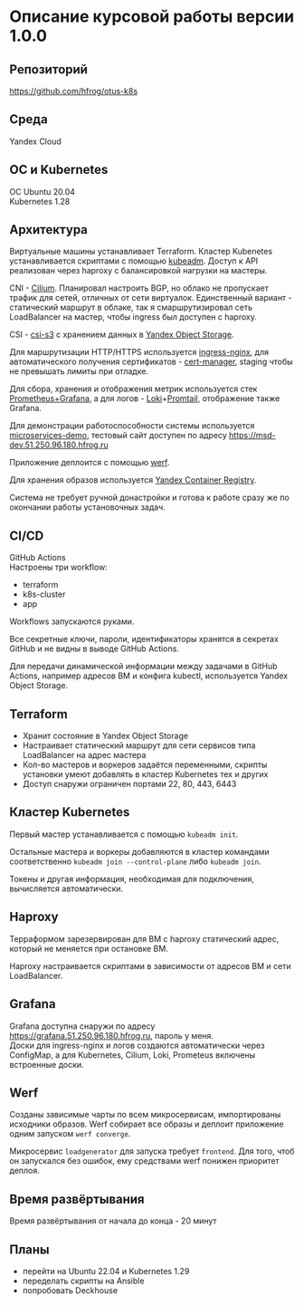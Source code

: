 # Описание курсовой работы версии 1.0.0

## Репозиторий
https://github.com/hfrog/otus-k8s

## Среда
Yandex Cloud

## ОС и Kubernetes
ОС Ubuntu 20.04<br>
Kubernetes 1.28

## Архитектура
Виртуальные машины устанавливает Terraform.
Кластер Kubenetes устанавливается скриптами с помощью [kubeadm](https://kubernetes.io/docs/reference/setup-tools/kubeadm/). Доступ к API реализован через haproxy с балансировкой нагрузки на мастеры.

CNI - [Cilium](https://cilium.io). Планировал настроить BGP, но облако не пропускает трафик для сетей, отличных от сети виртуалок.
Единственный вариант - статический маршрут в облаке, так я смаршрутизировал сеть LoadBalancer на мастер, чтобы ingress был доступен с haproxy.

CSI - [csi-s3](https://cloud.yandex.ru/ru/marketplace/products/yc/csi-s3) с хранением данных в [Yandex Object Storage](https://cloud.yandex.ru/ru/docs/storage/).

Для маршрутизации HTTP/HTTPS используется [ingress-nginx](https://github.com/kubernetes/ingress-nginx), для автоматического получения сертификатов - [cert-manager](https://cert-manager.io), staging чтобы не превышать лимиты при отладке.

Для сбора, хранения и отображения метрик используется стек [Prometheus+Grafana](https://github.com/prometheus-community/helm-charts/blob/main/charts/kube-prometheus-stack/README.md),
а для логов - [Loki](https://grafana.com/oss/loki/)+[Promtail](https://grafana.com/docs/loki/latest/send-data/promtail/), отображение также Grafana.

Для демонстрации работоспособности системы используется [microservices-demo](https://github.com/GoogleCloudPlatform/microservices-demo/tree/main),
тестовый сайт доступен по адресу https://msd-dev.51.250.96.180.hfrog.ru

Приложение деплоится с помощью [werf](https://werf.io).

Для хранения образов используется [Yandex Container Registry](https://cloud.yandex.ru/ru/docs/container-registry/).

Система не требует ручной донастройки и готова к работе сразу же по окончании работы установочных задач.

## CI/CD
GitHub Actions<br>
Настроены три workflow:
- terraform
- k8s-cluster
- app

Workflows запускаются руками.

Все секретные ключи, пароли, идентификаторы хранятся в секретах GitHub и не видны в выводе GitHub Actions.

Для передачи динамической информации между задачами в GitHub Actions, например адресов ВМ и конфига kubectl, используется Yandex Object Storage.

## Terraform
- Хранит состояние в Yandex Object Storage
- Настраивает статический маршрут для сети сервисов типа LoadBalancer на адрес мастера
- Кол-во мастеров и воркеров задаётся переменными, скрипты установки умеют добавлять в кластер Kubernetes тех и других
- Доступ снаружи ограничен портами 22, 80, 443, 6443

## Кластер Kubernetes
Первый мастер устанавливается с помощью `kubeadm init`.

Остальные мастера и воркеры добавляются в кластер командами соответственно `kubeadm join --control-plane` либо `kubeadm join`.

Токены и другая информация, необходимая для подключения, вычисляется автоматически.

## Haproxy
Терраформом зарезервирован для ВМ c haproxy статический адрес, который не меняется при остановке ВМ.

Haproxy настраивается скриптами в зависимости от адресов ВМ и сети LoadBalancer.

## Grafana
Grafana доступна снаружи по адресу https://grafana.51.250.96.180.hfrog.ru, пароль у меня.<br>
Доски для ingress-nginx и логов создаются автоматически через ConfigMap, а для Kubernetes, Cilium, Loki, Prometeus включены встроенные доски.

## Werf
Созданы зависимые чарты по всем микросервисам, импортированы исходники образов. Werf собирает все образы и деплоит приложение одним запуском `werf converge`.

Микросервис `loadgenerator` для запуска требует `frontend`. Для того, чтоб он запускался без ошибок, ему средствами werf понижен приоритет деплоя.

## Время развёртывания
Время развёртывания от начала до конца - 20 минут

## Планы
- перейти на Ubuntu 22.04 и Kubernetes 1.29
- переделать скрипты на Ansible
- попробовать Deckhouse
